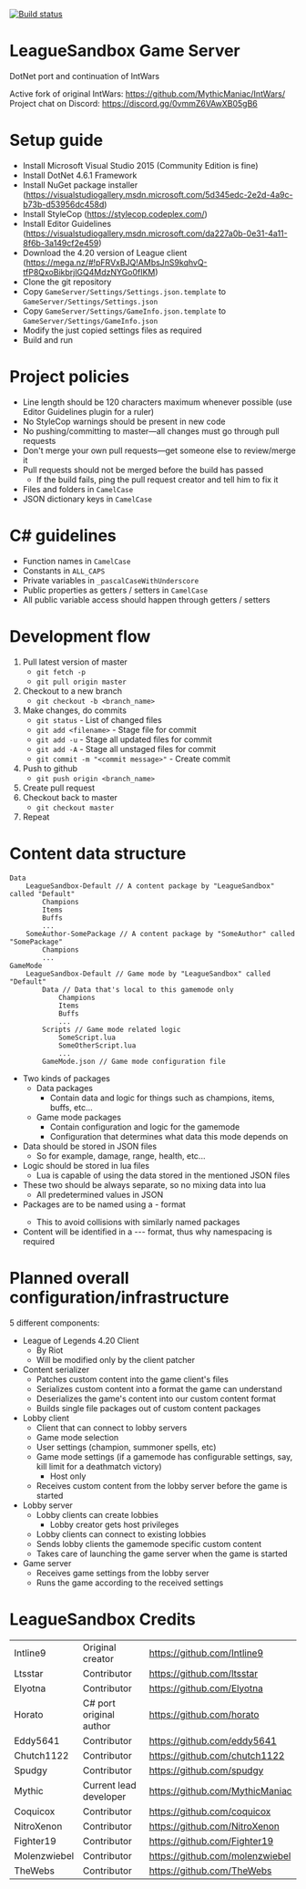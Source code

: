 [![Build status](https://ci.appveyor.com/api/projects/status/7olahkndcs3r295p?svg=true)](https://ci.appveyor.com/project/MythicManiac/gameserver)
# LeagueSandbox Game Server
DotNet port and continuation of IntWars

Active fork of original IntWars: https://github.com/MythicManiac/IntWars/  
Project chat on Discord: https://discord.gg/0vmmZ6VAwXB05gB6

# Setup guide
* Install Microsoft Visual Studio 2015 (Community Edition is fine)
* Install DotNet 4.6.1 Framework
* Install NuGet package installer (https://visualstudiogallery.msdn.microsoft.com/5d345edc-2e2d-4a9c-b73b-d53956dc458d)
* Install StyleCop (https://stylecop.codeplex.com/)
* Install Editor Guidelines (https://visualstudiogallery.msdn.microsoft.com/da227a0b-0e31-4a11-8f6b-3a149cf2e459)
* Download the 4.20 version of League client (https://mega.nz/#!pFRVxBJQ!AMbsJnS9kqhvQ-tfP8QxoBikbrjlGQ4MdzNYGo0fIKM)
* Clone the git repository
* Copy `GameServer/Settings/Settings.json.template` to `GameServer/Settings/Settings.json`
* Copy `GameServer/Settings/GameInfo.json.template` to `GameServer/Settings/GameInfo.json`
* Modify the just copied settings files as required
* Build and run

# Project policies
* Line length should be 120 characters maximum whenever possible (use Editor Guidelines plugin for a ruler)
* No StyleCop warnings should be present in new code
* No pushing/committing to master—all changes must go through pull requests
* Don't merge your own pull requests—get someone else to review/merge it
* Pull requests should not be merged before the build has passed
    * If the build fails, ping the pull request creator and tell him to fix it
* Files and folders in `CamelCase`
* JSON dictionary keys in `CamelCase`

# C# guidelines
* Function names in `CamelCase`
* Constants in `ALL_CAPS`
* Private variables in `_pascalCaseWithUnderscore`
* Public properties as getters / setters in `CamelCase`
* All public variable access should happen through getters / setters

# Development flow
1. Pull latest version of master
    * `git fetch -p`
    * `git pull origin master`
2. Checkout to a new branch
    * `git checkout -b <branch_name>`
3. Make changes, do commits
    * `git status` - List of changed files
    * `git add <filename>` - Stage file for commit
    * `git add -u` - Stage all updated files for commit
    * `git add -A` - Stage all unstaged files for commit
    * `git commit -m "<commit message>"` - Create commit
4. Push to github
    * `git push origin <branch_name>`
5. Create pull request
6. Checkout back to master
    * `git checkout master`
7. Repeat

# Content data structure
```
Data
    LeagueSandbox-Default // A content package by "LeagueSandbox" called "Default"
        Champions
        Items
        Buffs
        ...
    SomeAuthor-SomePackage // A content package by "SomeAuthor" called "SomePackage"
        Champions
        ...
GameMode
    LeagueSandbox-Default // Game mode by "LeagueSandbox" called "Default"
        Data // Data that's local to this gamemode only
            Champions
            Items
            Buffs
            ...
        Scripts // Game mode related logic
            SomeScript.lua
            SomeOtherScript.lua
            ...
        GameMode.json // Game mode configuration file
```
* Two kinds of packages
    * Data packages
        * Contain data and logic for things such as champions, items, buffs, etc...
    * Game mode packages
        * Contain configuration and logic for the gamemode
        * Configuration that determines what data this mode depends on
* Data should be stored in JSON files
	* So for example, damage, range, health, etc...
* Logic should be stored in lua files
	* Lua is capable of using the data stored in the mentioned JSON files
* These two should be always separate, so no mixing data into lua
	* All predetermined values in JSON
* Packages are to be named using a <authorname>-<packagename> format
    * This to avoid collisions with similarly named packages
* Content will be identified in a <Author>-<Package>-<Type>-<Name> format, thus why namespacing is required

# Planned overall configuration/infrastructure
5 different components:
* League of Legends 4.20 Client
    * By Riot
    * Will be modified only by the client patcher
* Content serializer
    * Patches custom content into the game client's files
    * Serializes custom content into a format the game can understand
    * Deserializes the game's content into our custom content format
    * Builds single file packages out of custom content packages
* Lobby client
    * Client that can connect to lobby servers
    * Game mode selection
    * User settings (champion, summoner spells, etc)
    * Game mode settings (if a gamemode has configurable settings, say, kill limit for a deathmatch victory)
        * Host only
    * Receives custom content from the lobby server before the game is started
* Lobby server
    * Lobby clients can create lobbies
        * Lobby creator gets host privileges
    * Lobby clients can connect to existing lobbies
    * Sends lobby clients the gamemode specific custom content
    * Takes care of launching the game server when the game is started
* Game server
    * Receives game settings from the lobby server
    * Runs the game according to the received settings

# LeagueSandbox Credits
|              |                         |                                 |
|--------------|-------------------------|---------------------------------|
| Intline9     | Original creator        | https://github.com/Intline9     |
| Ltsstar      | Contributor             | https://github.com/ltsstar      |
| Elyotna      | Contributor             | https://github.com/Elyotna      |
| Horato       | C# port original author | https://github.com/horato       |
| Eddy5641     | Contributor             | https://github.com/eddy5641     |
| Chutch1122   | Contributor             | https://github.com/chutch1122   |
| Spudgy       | Contributor             | https://github.com/spudgy       |
| Mythic       | Current lead developer  | https://github.com/MythicManiac |
| Coquicox     | Contributor             | https://github.com/coquicox     |
| NitroXenon   | Contributor             | https://github.com/NitroXenon   |
| Fighter19    | Contributor             | https://github.com/Fighter19    |
| Molenzwiebel | Contributor             | https://github.com/molenzwiebel |
| TheWebs      | Contributor             | https://github.com/TheWebs      |
